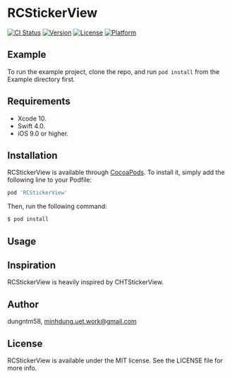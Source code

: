 # RCStickerView

[![CI Status](https://img.shields.io/travis/dungntm58/RCStickerView.svg?style=flat)](https://travis-ci.org/dungntm58/RCStickerView)
[![Version](https://img.shields.io/cocoapods/v/RCStickerView.svg?style=flat)](https://cocoapods.org/pods/RCStickerView)
[![License](https://img.shields.io/cocoapods/l/RCStickerView.svg?style=flat)](https://cocoapods.org/pods/RCStickerView)
[![Platform](https://img.shields.io/cocoapods/p/RCStickerView.svg?style=flat)](https://cocoapods.org/pods/RCStickerView)

## Example

To run the example project, clone the repo, and run `pod install` from the Example directory first.

## Requirements

- Xcode 10.
- Swift 4.0.
- iOS 9.0 or higher.

## Installation

RCStickerView is available through [CocoaPods](https://cocoapods.org). To install
it, simply add the following line to your Podfile:

```ruby
pod 'RCStickerView'
```

Then, run the following command:

```bash
$ pod install
```

## Usage



## Inspiration

RCStickerView is heavily inspired by CHTStickerView.

## Author

dungntm58, minhdung.uet.work@gmail.com

## License

RCStickerView is available under the MIT license. See the LICENSE file for more info.
